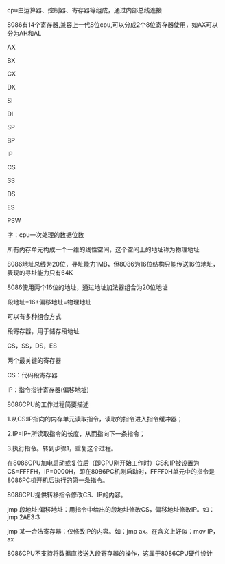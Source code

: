 cpu由运算器、控制器、寄存器等组成，通过内部总线连接

8086有14个寄存器,兼容上一代8位cpu,可以分成2个8位寄存器使用，如AX可以分为AH和AL

AX

BX

CX

DX

SI

DI

SP

BP

IP

CS

SS

DS

ES

PSW



字：cpu一次处理的数据位数



所有内存单元构成一个一维的线性空间，这个空间上的地址称为物理地址



8086地址总线为20位，寻址能力1MB，但8086为16位结构只能传送16位地址，表现的寻址能力只有64K

8086使用两个16位的地址，通过地址加法器组合为20位地址

段地址*16+偏移地址=物理地址

可以有多种组合方式



段寄存器，用于储存段地址

CS，SS，DS，ES



两个最关键的寄存器

CS：代码段寄存器

IP：指令指针寄存器(偏移地址)



8086CPU的工作过程简要描述

1.从CS:IP指向的内存单元读取指令，读取的指令进入指令缓冲器；

2.IP=IP+所读取指令的长度，从而指向下一条指令；

3.执行指令。转到步骤1，重复这个过程。



在8086CPU加电启动或复位后（即CPU刚开始工作时）CS和IP被设置为CS=FFFFH，IP=0000H，即在8086PC机刚启动时，FFFF0H单元中的指令是8086PC机开机后执行的第一条指令。



8086CPU提供转移指令修改CS、IP的内容。

jmp 段地址:偏移地址：用指令中给出的段地址修改CS，偏移地址修改IP。如：jmp 2AE3:3

jmp 某一合法寄存器：仅修改IP的内容。如：jmp ax。在含义上好似：mov IP，ax

8086CPU不支持将数据直接送入段寄存器的操作，这属于8086CPU硬件设计